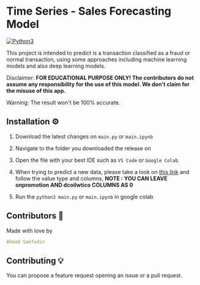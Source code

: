 # Time Series - Sales Forecasting Model
[![Python3](https://img.shields.io/badge/language-Python3-red)](https://www.python.org/downloads/)

This project is intended to predict is a transaction classified as a fraud or normal transaction, using some approaches including machine learning models and also deep learning models.


Disclaimer: **FOR EDUCATIONAL PURPOSE ONLY! The contributors do not assume any responsibility for the use of this model. We don't claim for the misuse of this app.**

Warning: The result won't be 100% accurate.

## Installation ⚙️

1. Download the latest changes on `main.py` or `main.ipynb`

2. Navigate to the folder you downloaded the release on

3. Open the file with your best IDE such as `VS Code` or `Google Colab`

4. When trying to predict a new data, please take a look on [this link](https://drive.google.com/file/d/1quUlJGkB07iYUvV4rUvf5RUYm_oQLW_9/view?usp=sharing) and follow the value type and columns,
**NOTE : YOU CAN LEAVE onpromotion AND dcoilwtico COLUMNS AS 0**
  
5. Run the `python3 main.py` or `main.ipynb` in google colab


## Contributors 👤
Made with love by
```yaml
Ahmad Saefudin
```

## Contributing 💡

You can propose a feature request opening an issue or a pull request.